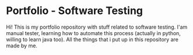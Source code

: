 # Portfolio - Software Testing
Hi! This is my portfolio repository with stuff related to software testing. I'am manual tester, learning how to automate this process (actually in python, willing to learn java too). 
All the things that i put up in this repository are made by me. 
